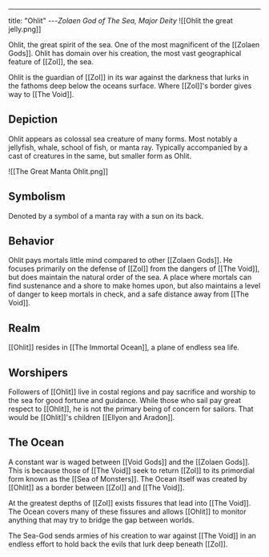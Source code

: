 ---
title: "Ohlit"
---*Zolaen God of The Sea, Major Deity*
![[Ohlit the great jelly.png]]

Ohlit, the great spirit of the sea. One of the most magnificent of the [[Zolaen Gods]]. Ohlit has domain over his creation, the most vast geographical feature of [[Zol]], the sea.

Ohlit is the guardian of [[Zol]] in its war against the darkness that lurks in the fathoms deep below the oceans surface. Where [[Zol]]'s border gives way to [[The Void]].

## Depiction
Ohlit appears as colossal sea creature of many forms. Most notably a jellyfish, whale, school of fish, or manta ray. Typically accompanied by a cast of creatures in the same, but smaller form as Ohlit.

![[The Great Manta Ohlit.png]]

## Symbolism
Denoted by a symbol of a manta ray with a sun on its back.

## Behavior
Ohlit pays mortals little mind compared to other [[Zolaen Gods]]. He focuses primarily on the defense of [[Zol]] from the dangers of [[The Void]], but does maintain the natural order of the sea. A place where mortals can find sustenance and a shore to make homes upon, but also maintains a level of danger to keep mortals in check, and a safe distance away from [[The Void]].

## Realm
[[Ohlit]] resides in [[The Immortal Ocean]], a plane of endless sea life.

## Worshipers
Followers of [[Ohlit]] live in costal regions and pay sacrifice and worship to the sea for good fortune and guidance. While those who sail pay great respect to [[Ohlit]], he is not the primary being of concern for sailors. That would be [[Ohlit]]'s children [[Ellyon and Aradon]].

## The Ocean
A constant war is waged between [[Void Gods]] and the [[Zolaen Gods]]. This is because those of [[The Void]] seek to return [[Zol]] to its primordial form known as the [[Sea of Monsters]]. The Ocean itself was created by [[Ohlit]] as a border between [[Zol]] and [[The Void]]. 

At the greatest depths of [[Zol]] exists fissures that lead into [[The Void]]. The Ocean covers many of these fissures and allows [[Ohlit]] to monitor anything that may try to bridge the gap between worlds.

The Sea-God sends armies of his creation to war against [[The Void]] in an endless effort to hold back the evils that lurk deep beneath [[Zol]].
